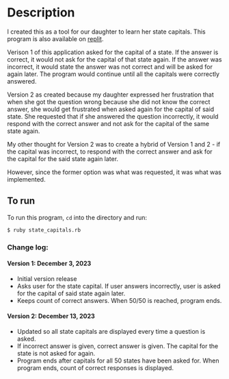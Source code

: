 # Description
I created this as a tool for our daughter to learn her state capitals. This program is also available on [replit](https://replit.com/@peterhong/statecapitalsquiz).

Verison 1 of this application asked for the capital of a state. If the answer is correct, it would not ask for the capital of that state again. If the answer was incorrect, it would state the answer was not correct and will be asked for again later. The program would continue until all the capitals were correctly answered.

Version 2 as created because my daughter expressed her frustration that when she got the question wrong because she did not know the correct answer, she would get frustrated when asked again for the capital of said state. She requested that if she answered the question incorrectly, it would respond with the correct answer and not ask for the capital of the same state again.

My other thought for Version 2 was to create a hybrid of Version 1 and 2 - if the capital was incorrect, to respond with the correct answer and ask for the capital for the said state again later. 

However, since the former option was what was requested, it was what was implemented. 

## To run
To run this program, `cd` into the directory and run:
```
$ ruby state_capitals.rb
```

### Change log:
#### Version 1: December 3, 2023
* Initial version release
* Asks user for the state capital. If user answers incorrectly, user is asked for the capital of said state again later.
* Keeps count of correct answers. When 50/50 is reached, program ends.

#### Version 2: December 13, 2023
* Updated so all state capitals are displayed every time a question is asked.
* If incorrect answer is given, correct answer is given. The capital for the state is not asked for again.
* Program ends after capitals for all 50 states have been asked for. When program ends, count of correct responses is displayed.
